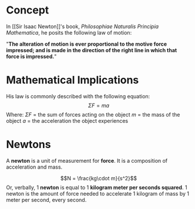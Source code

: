 # Concept
In [[Sir Isaac Newton]]'s book, *Philosophiae Naturalis Principia Mathematica*, he posits the following law of motion:

"**The alteration of motion is ever proportional to the motive force impressed; and is made in the direction of the right line in which that force is impressed.**"

# Mathematical Implications
His law is commonly described with the following equation:
$$\Sigma{F}=ma$$
Where:
$\Sigma{F}$ = the sum of forces acting on the object
$m$ = the mass of the object
$a$ = the acceleration the object experiences

# Newtons
A **newton** is a unit of measurement for **force**. It is a composition of acceleration and mass.

$$N = \frac{kg\cdot m}{s^2}$$
Or, verbally, 1 **newton** is equal to 1 **kilogram meter per seconds squared**. 1 newton is the amount of force needed to accelerate 1 kilogram of mass by 1 meter per second, every second.
